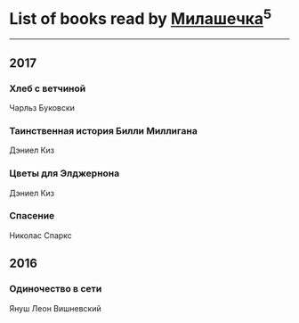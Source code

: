 # List of books read by [Милашечка](http://vk.com/id200601396)<sup>5</sup>
---

## 2017

### Хлеб с ветчиной
Чарльз Буковски


### Таинственная история Билли Миллигана
Дэниел Киз


### Цветы для Элджернона
Дэниел Киз


### Спасение
Николас Спаркс



## 2016

### Одиночество в сети
Януш Леон Вишневский



